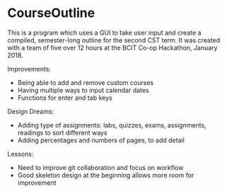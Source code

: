 # CourseOutline
This is a program which uses a GUI to take user input and create a compiled, semester-long outline for the second CST term. It was created with a team of five over 12 hours at the BCIT Co-op Hackathon, January 2018.

Improvements:
- Being able to add and remove custom courses
- Having multiple ways to input calendar dates
- Functions for enter and tab keys

Design Dreams:
- Adding type of assignments: labs, quizzes, exams, assignments, readings to sort different ways
- Adding percentages and numbers of pages, to add detail

Lessons:
- Need to improve git collaboration and focus on workflow
- Good skeleton design at the beginning allows more room for improvement
